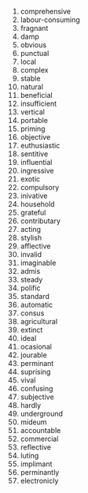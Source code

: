1. comprehensive
2. labour-consuming
3. fragnant
4. damp
5. obvious
6. punctual
7. local
8. complex
9. stable
10. natural
11. beneficial
12. insufficient
13. vertical
14. portable
15. priming
16. objective
17. euthusiastic
18. sentitive
19. influential
20. ingressive
21. exotic
22. compulsory
23. inivative
24. household
25. grateful
26. contributary
27. acting
28. stylish
29. afflective
30. invalid
31. imaginable
32. admis
33. steady
34. polific
35. standard
36. automatic
37. consus
38. agricultural
39. extinct
40. ideal
41. ocasional
42. jourable
43. perminant
44. suprising
45. vival
46. confusing
47. subjective
48. hardly
49. underground
50. mideum
51. accountable
52. commercial
53. reflective
54. luting
55. implimant
56. perminantly
57. electronicly
